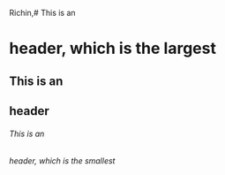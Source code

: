 Richin,# This is an <h1> header, which is the largest
## This is an <h2> header
###### This is an <h6> header, which is the smallest
